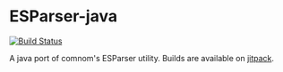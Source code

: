 # ESParser-java 
[![Build Status](http://mcofficer.me:8080/job/ESParser-java/badge/icon)](http://mcofficer.me:8080/job/ESParser-java/)


A java port of comnom's ESParser utility. Builds are available on [jitpack](https://jitpack.io/#EndlessSkyCommunity/ESParser-java).


